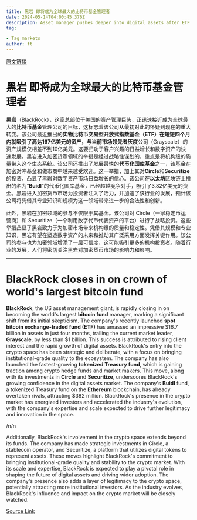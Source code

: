 ```yaml
---
title: 黑岩 即将成为全球最大的比特币基金管理者
date: 2024-05-14T04:00:45.376Z
description: Asset manager pushes deeper into digital assets after ETF success
tag: 

- Tag markets
author: ft
---
```


[原文链接](https://ft.com/content/3b80713e-41d1-4965-900e-4bb37b1dbc2c)

# **黑岩** 即将成为全球最大的比特币基金管理者

**黑岩**（BlackRock），这家总部位于美国的资产管理巨头，正迅速接近成为全球最大的**比特币基金**管理公司的目标，这标志着该公司从最初对此的怀疑到现在的重大转变。该公司最近推出的**实物比特币交易型开放式指数基金（ETF）**在短短四个月内就吸引了高达167亿美元的资产，与当前市场领先者**灰度**公司（Grayscale）的资产规模仅相差不到10亿美元。这要归功于客户兴趣的日益增长和数字资产的快速发展。黑岩进入加密货币领域的举措是经过战略性谋划的，重点是将机构级的质量带入这个生态系统。该公司还推出了发展最快的**代币化国库基金**之一，该基金在加密对冲基金和做市商中越来越受欢迎。这一举措，加上其对**Circle**和**Securitize**的投资，凸显了黑岩对数字资产市场日益增长的信心。该公司在**以太坊**区块链上推出的名为“**Buidl**”的代币化国库基金，已经超越竞争对手，吸引了3.82亿美元的资金。黑岩进入加密货币市场为投资者注入了活力，并加速了该行业的发展，预计该公司将凭借其专业知识和规模为这一领域带来进一步的合法性和创新。

此外，黑岩在加密领域的参与不仅限于其基金。该公司对 Circle（一家稳定币运营商）和 Securitize（一个利用数字代币代表资产的平台）进行了战略投资。这些举措凸显了黑岩致力于为加密市场带来机构级的质量和稳定性。凭借其规模和专业知识，黑岩有望在塑造数字资产的未来和推动其广泛采用方面发挥关键作用。该公司的参与也为加密领域增添了一层可信度，这可能吸引更多的机构投资者。随着行业的发展，人们将密切关注黑岩对加密货币市场的影响力和影响。

---

# BlackRock closes in on crown of world's largest bitcoin fund 

**BlackRock**, the US asset management giant, is rapidly closing in on becoming the world's largest **bitcoin fund** manager, marking a significant shift from its initial skepticism. The company's recently launched **spot bitcoin exchange-traded fund (ETF)** has amassed an impressive $16.7 billion in assets in just four months, trailing the current market leader, **Grayscale**, by less than $1 billion. This success is attributed to rising client interest and the rapid growth of digital assets. BlackRock's entry into the crypto space has been strategic and deliberate, with a focus on bringing institutional-grade quality to the ecosystem. The company has also launched the fastest-growing **tokenized Treasury fund**, which is gaining traction among crypto hedge funds and market makers. This move, along with its investments in **Circle** and **Securitize**, underscores BlackRock's growing confidence in the digital assets market. The company's **Buidl** fund, a tokenized Treasury fund on the **Ethereum** blockchain, has already overtaken rivals, attracting $382 million. BlackRock's presence in the crypto market has energized investors and accelerated the industry's evolution, with the company's expertise and scale expected to drive further legitimacy and innovation in the space. 

/n/n

Additionally, BlackRock's involvement in the crypto space extends beyond its funds. The company has made strategic investments in Circle, a stablecoin operator, and Securitize, a platform that utilizes digital tokens to represent assets. These moves highlight BlackRock's commitment to bringing institutional-grade quality and stability to the crypto market. With its scale and expertise, BlackRock is expected to play a pivotal role in shaping the future of digital assets and driving wider adoption. The company's presence also adds a layer of legitimacy to the crypto space, potentially attracting more institutional investors. As the industry evolves, BlackRock's influence and impact on the crypto market will be closely watched.

[Source Link](https://ft.com/content/3b80713e-41d1-4965-900e-4bb37b1dbc2c)

